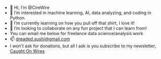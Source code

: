 - 👋 Hi, I’m @CireWire
- 👀 I’m interested in machine learning, AI, data analyzing, and coding in Python.
- 🌱 I’m currently learning on how you pull off that shirt, I love it!
- 💞️ I’m looking to collaborate on any fun project that I can learn from!
- You can email me below for freelance data science/analysis work
- 📫 dreaded.sushi@gmail.com
- I won't ask for donations, but all I ask is you subscribe to my newsletter, [Caught On Wires](https://www.caughtonwires.substack.com)

<!---
CireWire/CireWire is a ✨ special ✨ repository because its `README.md` (this file) appears on your GitHub profile.
You can click the Preview link to take a look at your changes.
--->
